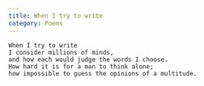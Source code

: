 ```yaml
---
title: When I try to write
category: Poems
---
```


    When I try to write
    I consider millions of minds,
    and how each would judge the words I choose.
    How hard it is for a man to think alone;
    how impossible to guess the opinions of a multitude.


